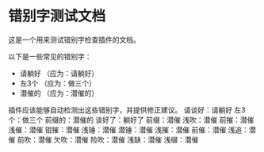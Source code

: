 # 错别字测试文档

这是一个用来测试错别字检查插件的文档。

以下是一些常见的错别字：

- 请躺好 （应为：请躺好）
- 左3个 （应为：做三个）
- 潜催的 （应为：潜催的）

插件应该能够自动检测出这些错别字，并提供修正建议。 
请谈好：请躺好
左3个：做三个
前缀的：潜催的
谈好了：躺好了
前缀：潜催
浅吹：潜催
前摧：潜催
浅催：潜催
钳摧：潜催
浅锤：潜催
潜锤：潜催
浅摧：潜催
前催：潜催
浅追：潜催
前吹：潜催
欠吹：潜催
险吹：潜催
浅缺：潜催
浅缀：潜催